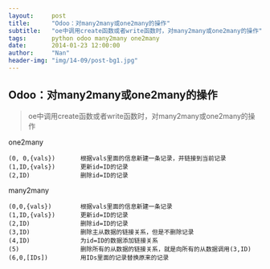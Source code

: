 ```yaml
---
layout:     post
title:      "Odoo：对many2many或one2many的操作"
subtitle:   "oe中调用create函数或者write函数时，对many2many或one2many的操作"
tags:		python odoo many2many one2many
date:       2014-01-23 12:00:00
author:     "Nan"
header-img: "img/14-09/post-bg1.jpg"
---
```


<h2>Odoo：对many2many或one2many的操作</h2>
<blockquote>oe中调用create函数或者write函数时，对many2many或one2many的操作</blockquote>

one2many

    (0, 0,{vals})       根据vals里面的信息新建一条记录，并链接到当前记录
    (1,ID,{vals})       更新id=ID的记录
    (2,ID)              删除id=ID的记录

many2many

    (0,0,{vals})        根据vals里面的信息新建一条记录
    (1,ID,{vals})       更新id=ID的记录
    (2,ID)              删除id=ID的记录
    (3,ID)              删除主从数据的链接关系，但是不删除记录
    (4,ID)              为id=ID的数据添加链接关系
    (5)                 删除所有的从数据的链接关系，就是向所有的从数据调用(3,ID)
    (6,0,[IDs])         用IDs里面的记录替换原来的记录
